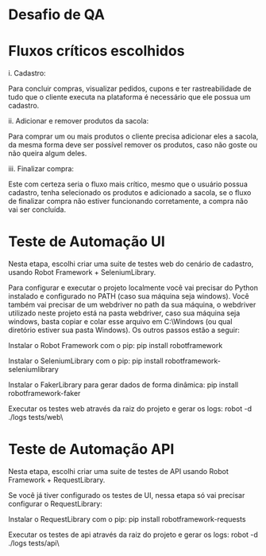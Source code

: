 # Desafio de QA

# Fluxos críticos escolhidos

i. Cadastro:

Para concluir compras, visualizar pedidos, cupons e ter rastreabilidade de tudo que o cliente executa na plataforma é necessário que ele possua um cadastro.

ii. Adicionar e remover produtos da sacola:

Para comprar um ou mais produtos o cliente precisa adicionar eles a sacola, da mesma forma deve ser possível remover os produtos, caso não goste ou não queira algum deles.

iii. Finalizar compra:

Este com certeza seria o fluxo mais crítico, mesmo que o usuário possua cadastro, tenha selecionado os produtos e adicionado a sacola, se o fluxo de finalizar compra não estiver funcionando corretamente, a compra não vai ser concluída.

# Teste de Automação UI

Nesta etapa, escolhi criar uma suite de testes web do cenário de cadastro, usando Robot Framework + SeleniumLibrary.

Para configurar e executar o projeto localmente você vai precisar do Python instalado e configurado no PATH (caso sua máquina seja windows). Você também vai precisar de um webdriver no path da sua máquina, o webdriver utilizado neste projeto está na pasta webdriver, caso sua máquina seja windows, basta copiar e colar esse arquivo em C:\Windows (ou qual diretório estiver sua pasta Windows). Os outros passos estão a seguir:

Instalar o Robot Framework com o pip:
pip install robotframework

Instalar o SeleniumLibrary com o pip:
pip install robotframework-seleniumlibrary

Instalar o FakerLibrary para gerar dados de forma dinâmica:
pip install robotframework-faker

Executar os testes web através da raiz do projeto e gerar os logs:
robot -d ./logs tests/web\

# Teste de Automação API

Nesta etapa, escolhi criar uma suite de testes de API usando Robot Framework + RequestLibrary.

Se você já tiver configurado os testes de UI, nessa etapa só vai precisar configurar o RequestLibrary:

Instalar o RequestLibrary com o pip:
pip install robotframework-requests

Executar os testes de api através da raiz do projeto e gerar os logs:
robot -d ./logs tests/api\